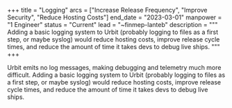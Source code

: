 +++
title = "Logging"
arcs = ["Increase Release Frequency", "Improve Security", "Reduce Hosting Costs"]
end_date = "2023-03-01"
manpower = "1 Engineer"
status = "Current"
lead = "~finmep-lanteb"
description = """
Adding a basic logging system to Urbit (probably logging to files as a first step, or maybe syslog) would reduce hosting costs, improve release cycle times, and reduce the amount of time it takes devs to debug live ships.
"""
+++

Urbit emits no log messages, making debugging and telemetry much more difficult.  Adding a basic logging system to Urbit (probably logging to files as a first step, or maybe syslog) would reduce hosting costs, improve release cycle times, and reduce the amount of time it takes devs to debug live ships.
